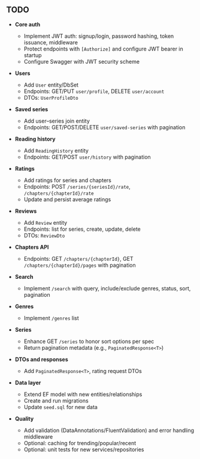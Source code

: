 ## TODO

- **Core auth**
  - Implement JWT auth: signup/login, password hashing, token issuance, middleware
  - Protect endpoints with `[Authorize]` and configure JWT bearer in startup
  - Configure Swagger with JWT security scheme

- **Users**
  - Add `User` entity/DbSet
  - Endpoints: GET/PUT `user/profile`, DELETE `user/account`
  - DTOs: `UserProfileDto`

- **Saved series**
  - Add user–series join entity
  - Endpoints: GET/POST/DELETE `user/saved-series` with pagination

- **Reading history**
  - Add `ReadingHistory` entity
  - Endpoints: GET/POST `user/history` with pagination

- **Ratings**
  - Add ratings for series and chapters
  - Endpoints: POST `/series/{seriesId}/rate`, `/chapters/{chapterId}/rate`
  - Update and persist average ratings

- **Reviews**
  - Add `Review` entity
  - Endpoints: list for series, create, update, delete
  - DTOs: `ReviewDto`

- **Chapters API**
  - Endpoints: GET `/chapters/{chapterId}`, GET `/chapters/{chapterId}/pages` with pagination

- **Search**
  - Implement `/search` with query, include/exclude genres, status, sort, pagination

- **Genres**
  - Implement `/genres` list

- **Series**
  - Enhance GET `/series` to honor sort options per spec
  - Return pagination metadata (e.g., `PaginatedResponse<T>`)

- **DTOs and responses**
  - Add `PaginatedResponse<T>`, rating request DTOs

- **Data layer**
  - Extend EF model with new entities/relationships
  - Create and run migrations
  - Update `seed.sql` for new data

- **Quality**
  - Add validation (DataAnnotations/FluentValidation) and error handling middleware
  - Optional: caching for trending/popular/recent
  - Optional: unit tests for new services/repositories


